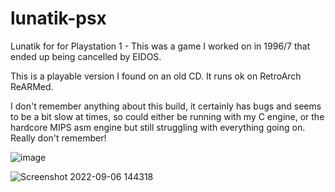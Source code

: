 # lunatik-psx

Lunatik for for Playstation 1 - This was a game I worked on in 1996/7 that ended up being cancelled by EIDOS.

This is a playable version I found on an old CD. It runs ok on RetroArch ReARMed. 

I don't remember anything about this build, it certainly has bugs and seems to be a bit slow at times, so could either be running with my C engine, or the hardcore MIPS asm engine but still struggling with everything going on.  Really don't remember!

![image](https://user-images.githubusercontent.com/1991827/188653638-2d2b7faa-21cf-46ab-8a30-5137a411a9c5.png)

![Screenshot 2022-09-06 144318](https://user-images.githubusercontent.com/1991827/188653707-3b4108bf-bbf4-4427-9e61-06ab631c0426.jpg)
